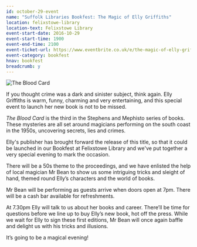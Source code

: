 ```yaml
---
id: october-29-event
name: "Suffolk Libraries Bookfest: The Magic of Elly Griffiths"
location: felixstowe-library
location-text: Felixstowe Library
event-start-date: 2016-10-29
event-start-time: 1900
event-end-time: 2100
event-ticket-url: https://www.eventbrite.co.uk/e/the-magic-of-elly-griffiths-tickets-26051437551
event-category: bookfest
hnav: bookfest
breadcrumb: y
---
```

<img src="http://suffolklibraries.co.uk/wp-content/uploads/2016/06/blood-card.jpg" alt="The Blood Card" class="{% include /c/img-float-left.html %}" />

If you thought crime was a dark and sinister subject, think again. Elly Griffiths is warm, funny, charming and very entertaining, and this special event to launch her new book is not to be missed.

<cite>The Blood Card</cite> is the third in the Stephens and Mephisto series of books. These mysteries are all set around magicians performing on the south coast in the 1950s, uncovering secrets, lies and crimes.

Elly's publisher has brought forward the release of this title, so that it could be launched in our Bookfest at Felixstowe Library and we've put together a very special evening to mark the occasion.

There will be a 50s theme to the proceedings, and we have enlisted the help of local magician Mr Bean to show us some intriguing tricks and sleight of hand, themed round Elly’s characters and the world of books.

Mr Bean will be performing as guests arrive when doors open at 7pm. There will be a cash bar available for refreshments.

At 7.30pm Elly will talk to us about her books and career. There’ll be time for questions before we line up to buy Elly’s new book, hot off the press. While we wait for Elly to sign these first editions, Mr Bean will once again baffle and delight us with his tricks and illusions.

It’s going to be a magical evening!
